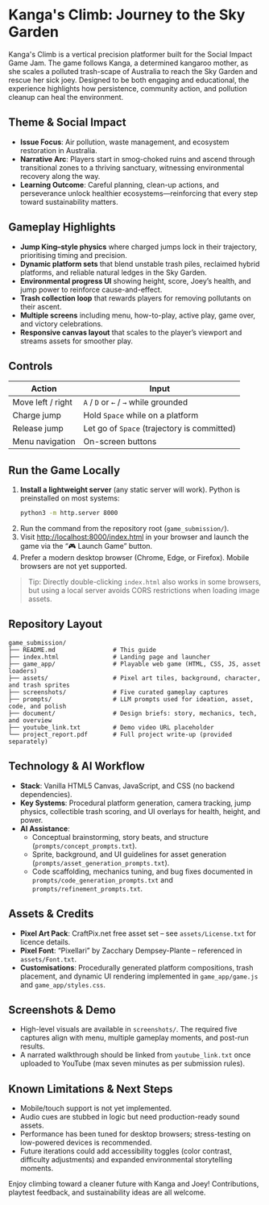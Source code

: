 # Kanga's Climb: Journey to the Sky Garden

Kanga's Climb is a vertical precision platformer built for the Social Impact Game Jam. The game follows Kanga, a determined kangaroo mother, as she scales a polluted trash-scape of Australia to reach the Sky Garden and rescue her sick joey. Designed to be both engaging and educational, the experience highlights how persistence, community action, and pollution cleanup can heal the environment.

## Theme & Social Impact
- **Issue Focus**: Air pollution, waste management, and ecosystem restoration in Australia.
- **Narrative Arc**: Players start in smog-choked ruins and ascend through transitional zones to a thriving sanctuary, witnessing environmental recovery along the way.
- **Learning Outcome**: Careful planning, clean-up actions, and perseverance unlock healthier ecosystems—reinforcing that every step toward sustainability matters.

## Gameplay Highlights
- **Jump King–style physics** where charged jumps lock in their trajectory, prioritising timing and precision.
- **Dynamic platform sets** that blend unstable trash piles, reclaimed hybrid platforms, and reliable natural ledges in the Sky Garden.
- **Environmental progress UI** showing height, score, Joey’s health, and jump power to reinforce cause-and-effect.
- **Trash collection loop** that rewards players for removing pollutants on their ascent.
- **Multiple screens** including menu, how-to-play, active play, game over, and victory celebrations.
- **Responsive canvas layout** that scales to the player’s viewport and streams assets for smoother play.

## Controls
| Action | Input |
| --- | --- |
| Move left / right | `A` / `D` or `←` / `→` while grounded |
| Charge jump | Hold `Space` while on a platform |
| Release jump | Let go of `Space` (trajectory is committed) |
| Menu navigation | On-screen buttons |

## Run the Game Locally
1. **Install a lightweight server** (any static server will work). Python is preinstalled on most systems:
   ```bash
   python3 -m http.server 8000
   ```
2. Run the command from the repository root (`game_submission/`).
3. Visit [http://localhost:8000/index.html](http://localhost:8000/index.html) in your browser and launch the game via the “🎮 Launch Game” button.
4. Prefer a modern desktop browser (Chrome, Edge, or Firefox). Mobile browsers are not yet supported.

> Tip: Directly double-clicking `index.html` also works in some browsers, but using a local server avoids CORS restrictions when loading image assets.

## Repository Layout
```
game_submission/
├── README.md                # This guide
├── index.html               # Landing page and launcher
├── game_app/                # Playable web game (HTML, CSS, JS, asset loaders)
├── assets/                  # Pixel art tiles, background, character, and trash sprites
├── screenshots/             # Five curated gameplay captures
├── prompts/                 # LLM prompts used for ideation, asset, code, and polish
├── document/                # Design briefs: story, mechanics, tech, and overview
├── youtube_link.txt         # Demo video URL placeholder
└── project_report.pdf       # Full project write-up (provided separately)
```

## Technology & AI Workflow
- **Stack**: Vanilla HTML5 Canvas, JavaScript, and CSS (no backend dependencies).
- **Key Systems**: Procedural platform generation, camera tracking, jump physics, collectible trash scoring, and UI overlays for health, height, and power.
- **AI Assistance**:
  - Conceptual brainstorming, story beats, and structure (`prompts/concept_prompts.txt`).
  - Sprite, background, and UI guidelines for asset generation (`prompts/asset_generation_prompts.txt`).
  - Code scaffolding, mechanics tuning, and bug fixes documented in `prompts/code_generation_prompts.txt` and `prompts/refinement_prompts.txt`.

## Assets & Credits
- **Pixel Art Pack**: CraftPix.net free asset set – see `assets/License.txt` for licence details.
- **Pixel Font**: “Pixellari” by Zacchary Dempsey-Plante – referenced in `assets/Font.txt`.
- **Customisations**: Procedurally generated platform compositions, trash placement, and dynamic UI rendering implemented in `game_app/game.js` and `game_app/styles.css`.

## Screenshots & Demo
- High-level visuals are available in `screenshots/`. The required five captures align with menu, multiple gameplay moments, and post-run results.
- A narrated walkthrough should be linked from `youtube_link.txt` once uploaded to YouTube (max seven minutes as per submission rules).

## Known Limitations & Next Steps
- Mobile/touch support is not yet implemented.
- Audio cues are stubbed in logic but need production-ready sound assets.
- Performance has been tuned for desktop browsers; stress-testing on low-powered devices is recommended.
- Future iterations could add accessibility toggles (color contrast, difficulty adjustments) and expanded environmental storytelling moments.

Enjoy climbing toward a cleaner future with Kanga and Joey! Contributions, playtest feedback, and sustainability ideas are all welcome.
